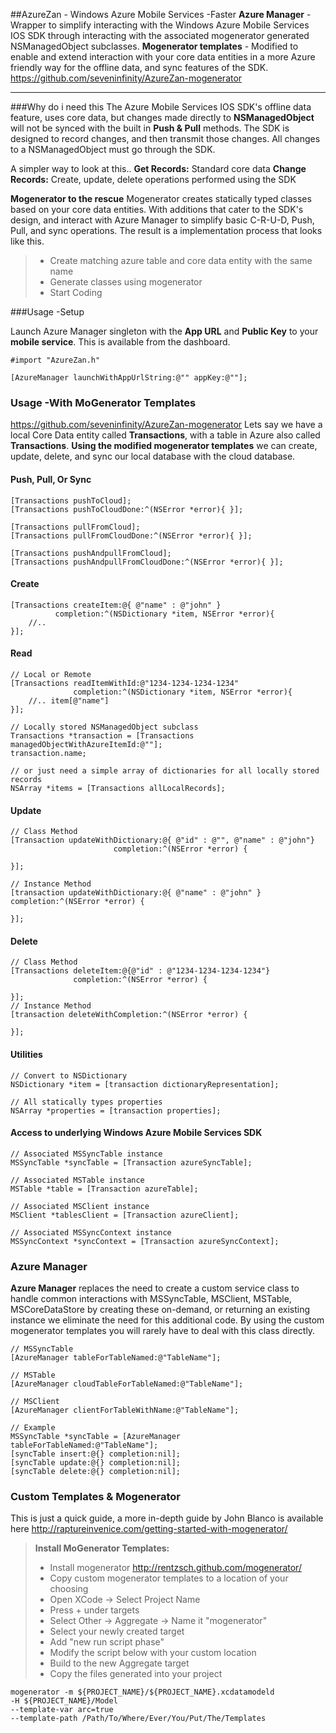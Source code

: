 ##AzureZan - Windows Azure Mobile Services -Faster 
**Azure Manager** - Wrapper to simplify interacting with the Windows Azure Mobile Services IOS SDK through interacting with the associated mogenerator generated NSManagedObject subclasses.
**Mogenerator templates** - Modified to enable and extend interaction with your core data entities in a more Azure friendly way for the offline data, and sync features of the SDK.
https://github.com/seveninfinity/AzureZan-mogenerator

----------

###Why do i need this
The Azure Mobile Services IOS SDK's offline data feature, uses core data, but changes made directly to **NSManagedObject** will not be synced with the built in **Push & Pull** methods. The SDK is designed to record changes, and then transmit those changes. All changes to a NSManagedObject must go through the SDK. 

A simpler way to look at this..
**Get Records:** Standard core data
**Change Records:** Create, update, delete operations performed using the SDK 

**Mogenerator to the rescue**
Mogenerator creates statically typed classes based on your core data entities. With additions that cater to the SDK's design, and interact with Azure Manager to simplify basic C-R-U-D, Push, Pull, and sync operations. The result is a implementation process that looks like this.
> - Create matching azure table and core data entity with the same name
> - Generate classes using mogenerator
> - Start Coding
> 

###Usage -Setup

Launch Azure Manager singleton with the **App URL** and **Public Key** to your **mobile service**. This is available from the dashboard.
``` objc
#import "AzureZan.h"

[AzureManager launchWithAppUrlString:@"" appKey:@""];
```

### Usage -With MoGenerator Templates
https://github.com/seveninfinity/AzureZan-mogenerator
Lets say we have a local Core Data entity called **Transactions**, with a table in Azure also called **Transactions**. **Using the modified mogenerator templates** we can create, update, delete, and sync our local database with the cloud database. 

#### Push, Pull, Or Sync
``` objc
[Transactions pushToCloud];
[Transactions pushToCloudDone:^(NSError *error){ }];

[Transactions pullFromCloud];
[Transactions pullFromCloudDone:^(NSError *error){ }];

[Transactions pushAndpullFromCloud];
[Transactions pushAndpullFromCloudDone:^(NSError *error){ }];

```

#### Create
``` objc
[Transactions createItem:@{ @"name" : @"john" } 
	      completion:^(NSDictionary *item, NSError *error){
	//..
}];
```

#### Read
``` objc
// Local or Remote
[Transactions readItemWithId:@"1234-1234-1234-1234" 
	          completion:^(NSDictionary *item, NSError *error){
	//.. item[@"name"]
}];

// Locally stored NSManagedObject subclass
Transactions *transaction = [Transactions managedObjectWithAzureItemId:@""];
transaction.name;

// or just need a simple array of dictionaries for all locally stored records
NSArray *items = [Transactions allLocalRecords];
```

#### Update
``` objc
// Class Method
[Transaction updateWithDictionary:@{ @"id" : @"", @"name" : @"john"} 
                       completion:^(NSError *error) {
        
}];

// Instance Method
[transaction updateWithDictionary:@{ @"name" : @"john" } 
completion:^(NSError *error) {
        
}];
```

####  Delete
``` objc
// Class Method
[Transactions deleteItem:@{@"id" : @"1234-1234-1234-1234"} 
              completion:^(NSError *error) {
    
}];
// Instance Method
[transaction deleteWithCompletion:^(NSError *error) {
    
}];
```

#### Utilities
``` objc
// Convert to NSDictionary
NSDictionary *item = [transaction dictionaryRepresentation];

// All statically types properties
NSArray *properties = [transaction properties];
```

#### Access to underlying Windows Azure Mobile Services SDK
``` objc
// Associated MSSyncTable instance
MSSyncTable *syncTable = [Transaction azureSyncTable];

// Associated MSTable instance
MSTable *table = [Transaction azureTable];

// Associated MSClient instance
MSClient *tablesClient = [Transaction azureClient];

// Associated MSSyncContext instance
MSSyncContext *syncContext = [Transaction azureSyncContext];
```

### Azure Manager
**Azure Manager** replaces the need to create a custom service class to handle common interactions with MSSyncTable, MSClient, MSTable, MSCoreDataStore by creating these on-demand, or returning an existing instance we eliminate the need for this additional code. By using the custom mogenerator templates you will rarely have to deal with this class directly.
``` objc
// MSSyncTable
[AzureManager tableForTableNamed:@"TableName"];

// MSTable
[AzureManager cloudTableForTableNamed:@"TableName"];

// MSClient
[AzureManager clientForTableWithName:@"TableName"];

// Example
MSSyncTable *syncTable = [AzureManager tableForTableNamed:@"TableName"];
[syncTable insert:@{} completion:nil];
[syncTable update:@{} completion:nil];
[syncTable delete:@{} completion:nil];
```

### Custom Templates & Mogenerator
This is just a quick guide, a more in-depth guide by John Blanco is available here http://raptureinvenice.com/getting-started-with-mogenerator/

> **Install MoGenerator Templates:**
> 
> - Install mogenerator http://rentzsch.github.com/mogenerator/
> - Copy custom mogenerator templates to a location of your choosing
> - Open XCode -> Select Project Name 
> - Press + under targets
> - Select Other -> Aggregate -> Name it "mogenerator"
> - Select  your newly created target
> - Add "new run script phase"
> - Modify the script below with your custom location
> - Build to the new Aggregate target
> - Copy the files generated into your project
> 

```
mogenerator -m ${PROJECT_NAME}/${PROJECT_NAME}.xcdatamodeld 
-H ${PROJECT_NAME}/Model 
--template-var arc=true 
--template-path /Path/To/Where/Ever/You/Put/The/Templates
```